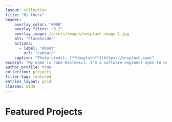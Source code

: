 ```yaml
---
layout: collection
title: "Hi there"
header:
    overlay_color: "#000"
    overlay_filter: "0.2"
    overlay_image: /assets/images/unsplash-image-1.jpg
    alt: "Placeholder"
    actions:
      - label: "About"
        url: "/about/"
    caption: "Photo credit: [**Unsplash**](https://unsplash.com)"
excerpt: "My name is Jake Kaslewicz. I'm a software engineer open to work"
author_profile: true
collection: projects
filter-tag: featured
entries_layout: grid
classes: wide
---
```


# Featured Projects
